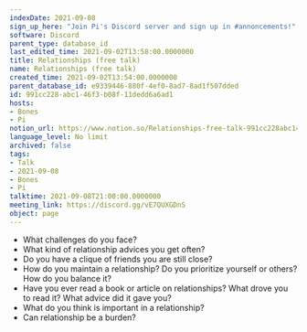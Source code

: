 ```yaml
---
indexDate: 2021-09-08
sign_up_here: "Join Pi's Discord server and sign up in #annoncements!"
software: Discord
parent_type: database_id
last_edited_time: 2021-09-02T13:58:00.0000000
title: Relationships (free talk)
name: Relationships (free talk)
created_time: 2021-09-02T13:54:00.0000000
parent_database_id: e9339446-880f-4ef0-8ad7-8ad1f507dded
id: 991cc228-abc1-46f3-b08f-11dedd6a6ad1
hosts:
- Bones
- Pi
notion_url: https://www.notion.so/Relationships-free-talk-991cc228abc146f3b08f11dedd6a6ad1
language_level: No limit
archived: false
tags:
- Talk
- 2021-09-08
- Bones
- Pi
talktime: 2021-09-08T21:00:00.0000000
meeting_link: https://discord.gg/vE7QUXGDnS
object: page
---
```



   - What challenges do you face?
   - What kind of relationship advices you get often?
   - Do you have a clique of friends you are still close?
   - How do you maintain a relationship? Do you prioritize yourself or others? How do you balance it?
   - Have you ever read a book or article on relationships? What drove you to read it? What advice did it gave you?
   - What do you think is important in a relationship?
   - Can relationship be a burden?










